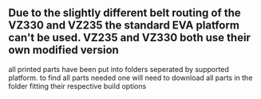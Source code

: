 ## Due to the slightly different belt routing of the VZ330 and VZ235 the standard EVA platform can't be used. VZ235 and VZ330 both use their own modified version

all printed parts have been put into folders seperated by supported platform. 
to find all parts needed one will need to download all parts in the folder fitting their respective build options
